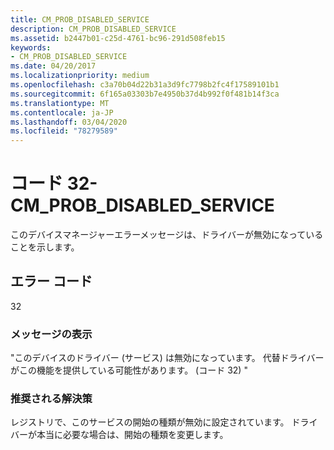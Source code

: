 ```yaml
---
title: CM_PROB_DISABLED_SERVICE
description: CM_PROB_DISABLED_SERVICE
ms.assetid: b2447b01-c25d-4761-bc96-291d508feb15
keywords:
- CM_PROB_DISABLED_SERVICE
ms.date: 04/20/2017
ms.localizationpriority: medium
ms.openlocfilehash: c3a70b04d22b31a3d9fc7798b2fc4f17589101b1
ms.sourcegitcommit: 6f165a03303b7e4950b37d4b992f0f481b14f3ca
ms.translationtype: MT
ms.contentlocale: ja-JP
ms.lasthandoff: 03/04/2020
ms.locfileid: "78279589"
---
```

# <a name="code-32---cm_prob_disabled_service"></a>コード 32-CM_PROB_DISABLED_SERVICE

このデバイスマネージャーエラーメッセージは、ドライバーが無効になっていることを示します。

## <a name="error-code"></a>エラー コード

32

### <a name="display-message"></a>メッセージの表示

"このデバイスのドライバー (サービス) は無効になっています。 代替ドライバーがこの機能を提供している可能性があります。 (コード 32) "

### <a name="recommended-resolution"></a>推奨される解決策

レジストリで、このサービスの開始の種類が無効に設定されています。 ドライバーが本当に必要な場合は、開始の種類を変更します。
